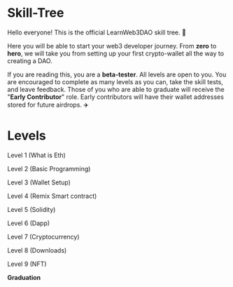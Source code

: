 # Skill-Tree





Hello everyone! This is the official LearnWeb3DAO skill tree. 🌴

Here you will be able to start your web3 developer journey. From **zero** to **hero**, we will take you from setting up your first crypto-wallet all the way to creating a DAO. 

If you are reading this, you are a **beta-tester**. All levels are open to you. You are encouraged to complete as many levels as you can, take the skill tests, and leave feedback. Those of you who are able to graduate will receive the "**Early Contributor**" role. Early contributors will have their wallet addresses stored for future airdrops. ✈️

# Levels

Level 1 (What is Eth)

Level 2 (Basic Programming)

Level 3 (Wallet Setup)

Level 4 (Remix Smart contract)

Level 5 (Solidity)

Level 6 (Dapp)

Level 7 (Cryptocurrency)

Level 8 (Downloads)

Level 9 (NFT)

**Graduation**
